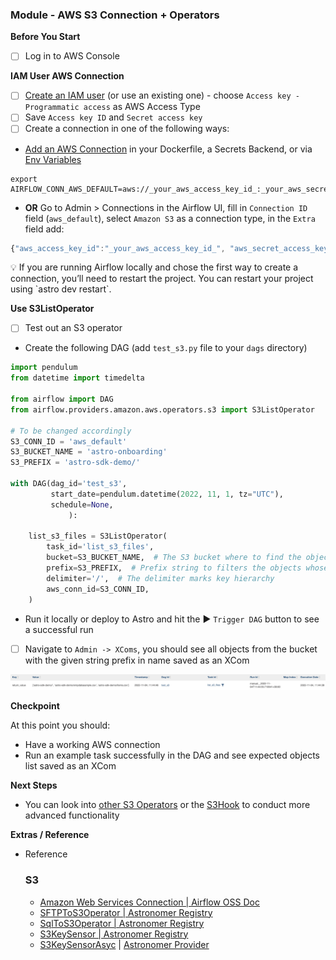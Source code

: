 
### Module - AWS S3 Connection + Operators

**Before You Start**

- [ ]  Log in to AWS Console

**IAM User AWS Connection**

- [ ]  [Create an IAM user](https://docs.aws.amazon.com/IAM/latest/UserGuide/id_users_create.html) (or use an existing one) - choose `Access key - Programmatic access` as AWS Access Type
- [ ]  Save `Access key ID` and `Secret access key`
- [ ]  Create a connection in one of the following ways:
- [Add an AWS Connection](https://airflow.apache.org/docs/apache-airflow-providers-amazon/stable/connections/aws.html) in your Dockerfile, a Secrets Backend, or via [Env Variables](https://docs.astronomer.io/astro/environment-variables)

```docker
export AIRFLOW_CONN_AWS_DEFAULT=aws://_your_aws_access_key_id_:_your_aws_secret_access_key_@
```

- **OR** Go to Admin > Connections in the Airflow UI, fill in `Connection ID` field (`aws_default`), select `Amazon S3` as a connection type, in the `Extra` field add:

```jsx
{"aws_access_key_id":"_your_aws_access_key_id_", "aws_secret_access_key": "_your_aws_secret_access_key_"}
```

<aside>
💡 If you are running Airflow locally and chose the first way to create a connection, you’ll need to restart the project. You can restart your project using `astro dev restart`.

</aside>

**Use S3ListOperator**

- [ ]  Test out an S3 operator
- Create the following DAG (add `test_s3.py` file to your `dags` directory)

```python
import pendulum
from datetime import timedelta

from airflow import DAG
from airflow.providers.amazon.aws.operators.s3 import S3ListOperator

# To be changed accordingly
S3_CONN_ID = 'aws_default'
S3_BUCKET_NAME = 'astro-onboarding'
S3_PREFIX = 'astro-sdk-demo/'

with DAG(dag_id='test_s3',
         start_date=pendulum.datetime(2022, 11, 1, tz="UTC"),
         schedule=None,
		     ):

	list_s3_files = S3ListOperator(
	    task_id='list_s3_files',
	    bucket=S3_BUCKET_NAME,  # The S3 bucket where to find the objects
	    prefix=S3_PREFIX,  # Prefix string to filters the objects whose name begin with such prefix
	    delimiter='/',  # The delimiter marks key hierarchy
	    aws_conn_id=S3_CONN_ID,
	)
```

- Run it locally or deploy to Astro and hit the ▶️ `Trigger DAG` button to see a successful run
- [ ]  Navigate to `Admin -> XComs`, you should see all objects from the bucket with the given string prefix in name saved as an XCom

![](../images/Screenshot_2022-11-04_at_12.47.17.png)

**Checkpoint**

At this point you should:

- Have a working AWS connection
- Run an example task successfully in the DAG and see expected objects list saved as an XCom

**Next Steps**

- You can look into [other S3 Operators](https://registry.astronomer.io/modules?query=s3&page=1&types=Operators%2CSensors%2CTransfers) or the [S3Hook](https://registry.astronomer.io/providers/amazon/modules/s3hook) to conduct more advanced functionality

**Extras / Reference**

- Reference


    ### S3

    - [Amazon Web Services Connection | Airflow OSS Doc](https://airflow.apache.org/docs/apache-airflow-providers-amazon/stable/connections/aws.html)
    - [SFTPToS3Operator | Astronomer Registry](https://registry.astronomer.io/providers/amazon/modules/sftptos3operator)
    - [SqlToS3Operator | Astronomer Registry](https://registry.astronomer.io/providers/amazon/modules/sqltos3operator)
    - [S3KeySensor | Astronomer Registry](https://registry.astronomer.io/providers/amazon/modules/s3keysensor)
    - [S3KeySensorAsyc](https://github.com/astronomer/astronomer-providers/blob/main/astronomer/providers/amazon/aws/sensors/s3.py) | [Astronomer Provider](https://github.com/astronomer/astronomer-providers)
